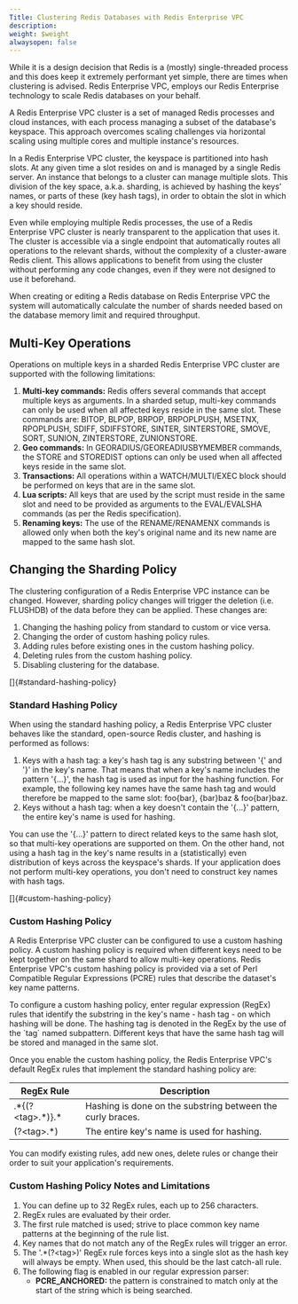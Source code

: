 ```yaml
---
Title: Clustering Redis Databases with Redis Enterprise VPC
description: 
weight: $weight
alwaysopen: false
---
```

While it is a design decision that Redis is a (mostly) single-threaded
process and this does keep it extremely performant yet simple, there are
times when clustering is advised. Redis Enterprise VPC, employs our
Redis Enterprise technology to scale Redis databases on your behalf.

A Redis Enterprise VPC cluster is a set of managed Redis processes and
cloud instances, with each process managing a subset of the database's
keyspace. This approach overcomes scaling challenges via horizontal
scaling using multiple cores and multiple instance's resources.

In a Redis Enterprise VPC cluster, the keyspace is partitioned into hash
slots. At any given time a slot resides on and is managed by a single
Redis server. An instance that belongs to a cluster can manage multiple
slots. This division of the key space, a.k.a. sharding, is achieved by
hashing the keys' names, or parts of these (key hash tags), in order to
obtain the slot in which a key should reside.

Even while employing multiple Redis processes, the use of a Redis
Enterprise VPC cluster is nearly transparent to the application that
uses it. The cluster is accessible via a single endpoint that
automatically routes all operations to the relevant shards, without the
complexity of a cluster-aware Redis client. This allows applications to
benefit from using the cluster without performing any code changes, even
if they were not designed to use it beforehand.

When creating or editing a Redis database on Redis Enterprise VPC the
system will automatically calculate the number of shards needed based on
the database memory limit and required throughput.

## Multi-Key Operations

Operations on multiple keys in a sharded Redis Enterprise VPC cluster
are supported with the following limitations:

1.  **Multi-key commands:** Redis offers several commands that accept
    multiple keys as arguments. In a sharded setup, multi-key commands
    can only be used when all affected keys reside in the same slot.
    These commands are: BITOP, BLPOP, BRPOP, BRPOPLPUSH, MSETNX,
    RPOPLPUSH, SDIFF, SDIFFSTORE, SINTER, SINTERSTORE, SMOVE, SORT,
    SUNION, ZINTERSTORE, ZUNIONSTORE.
2.  **Geo commands:** In GEORADIUS/GEOREADIUSBYMEMBER commands, the
    STORE and STOREDIST options can only be used when all affected keys
    reside in the same slot.
3.  **Transactions:** All operations within a WATCH/MULTI/EXEC block
    should be performed on keys that are in the same slot.
4.  **Lua scripts:** All keys that are used by the script must reside in
    the same slot and need to be provided as arguments to the
    EVAL/EVALSHA commands (as per the Redis specification).
5.  **Renaming keys:** The use of the RENAME/RENAMENX commands is
    allowed only when both the key's original name and its new name are
    mapped to the same hash slot.

## Changing the Sharding Policy

The clustering configuration of a Redis Enterprise VPC instance can be
changed. However, sharding policy changes will trigger the deletion
(i.e. FLUSHDB) of the data before they can be applied. These changes
are:

1.  Changing the hashing policy from standard to custom or vice versa.
2.  Changing the order of custom hashing policy rules.
3.  Adding rules before existing ones in the custom hashing policy.
4.  Deleting rules from the custom hashing policy.
5.  Disabling clustering for the database.

[]{#standard-hashing-policy}

### Standard Hashing Policy

When using the standard hashing policy, a Redis Enterprise VPC cluster
behaves like the standard, open-source Redis cluster, and hashing is
performed as follows:

1.  Keys with a hash tag: a key's hash tag is any substring between '{'
    and '}' in the key's name. That means that when a key's name
    includes the pattern '{...}', the hash tag is used as input for the
    hashing function. For example, the following key names have the same
    hash tag and would therefore be mapped to the same slot: foo{bar},
    {bar}baz & foo{bar}baz.
2.  Keys without a hash tag: when a key doesn't contain the '{...}'
    pattern, the entire key's name is used for hashing.

You can use the '{...}' pattern to direct related keys to the same hash
slot, so that multi-key operations are supported on them. On the other
hand, not using a hash tag in the key's name results in a
(statistically) even distribution of keys across the keyspace's shards.
If your application does not perform multi-key operations, you don't
need to construct key names with hash tags.

[]{#custom-hashing-policy}

### Custom Hashing Policy

A Redis Enterprise VPC cluster can be configured to use a custom hashing
policy. A custom hashing policy is required when different keys need to
be kept together on the same shard to allow multi-key operations. Redis
Enterprise VPC's custom hashing policy is provided via a set of Perl
Compatible Regular Expressions (PCRE) rules that describe the dataset's
key name patterns.

To configure a custom hashing policy, enter regular expression (RegEx)
rules that identify the substring in the key's name - hash tag - on
which hashing will be done. The hashing tag is denoted in the RegEx by
the use of the \`tag\` named subpattern. Different keys that have the
same hash tag will be stored and managed in the same slot.

Once you enable the custom hashing policy, the Redis Enterprise VPC's
default RegEx rules that implement the standard hashing policy are:

|  RegEx Rule | Description |
|------------|-----------------|
|  .\*{(?\<tag\>.\*)}.\* | Hashing is done on the substring between the curly braces. |
|  (?\<tag\>.\*) | The entire key's name is used for hashing. |

You can modify existing rules, add new ones, delete rules or change
their order to suit your application's requirements.

### Custom Hashing Policy Notes and Limitations

1.  You can define up to 32 RegEx rules, each up to 256 characters.
2.  RegEx rules are evaluated by their order.
3.  The first rule matched is used; strive to place common key name
    patterns at the beginning of the rule list.
4.  Key names that do not match any of the RegEx rules will trigger an
    error.
5.  The '.\*(?\<tag\>)' RegEx rule forces keys into a single slot as the
    hash key will always be empty. When used, this should be the last
    catch-all rule.
6.  The following flag is enabled in our regular expression parser:
    -   **PCRE\_ANCHORED:** the pattern is constrained to match only at
        the start of the string which is being searched.
